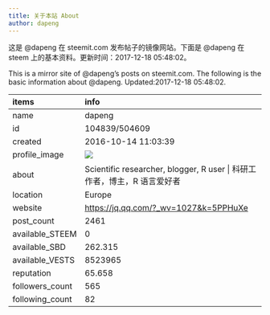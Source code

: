 ```yaml
---
title: 关于本站 About
author: dapeng
---
```


这是 @dapeng 在 steemit.com 发布帖子的镜像网站。下面是 @dapeng 在 steem 上的基本资料。更新时间：2017-12-18 05:48:02。

This is a mirror site of @dapeng’s posts on steemit.com. The following is the basic information about @dapeng. Updated:2017-12-18 05:48:02.



|items           |info                                                                                    |
|:---------------|:---------------------------------------------------------------------------------------|
|name            |dapeng                                                                                  |
|id              |104839/504609                                                                           |
|created         |2016-10-14 11:03:39                                                                     |
|profile_image   |![](http://0.gravatar.com/avatar/6fe1d4ffad212efc7985ecdd4ef9ef77?s=44&d=monsterid&r=g) |
|about           |Scientific researcher, blogger, R user &#124;  科研工作者，博主，R 语言爱好者           |
|location        |Europe                                                                                  |
|website         |https://jq.qq.com/?_wv=1027&k=5PPHuXe                                                   |
|post_count      |2461                                                                                    |
|available_STEEM |0                                                                                       |
|available_SBD   |262.315                                                                                 |
|available_VESTS |8523965                                                                                 |
|reputation      |65.658                                                                                  |
|followers_count |565                                                                                     |
|following_count |82                                                                                      |
